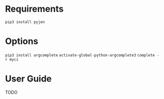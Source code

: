 # Requirements

`pip3 install pyjen`

# Options

`pip3 install argcomplete`
`activate-global-python-argcomplete3`
`complete -r myci`

# User Guide

TODO
